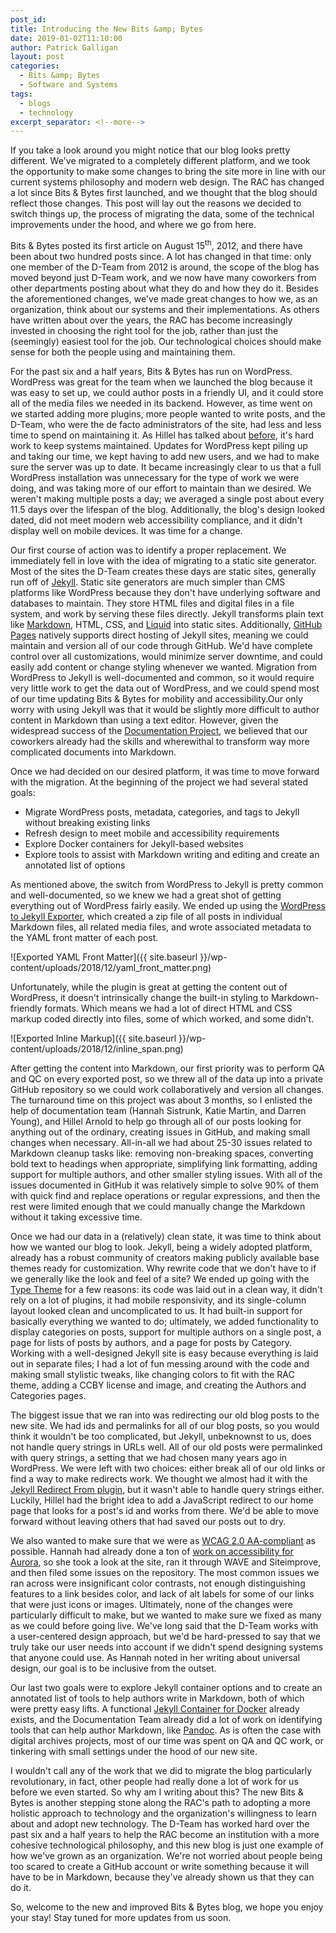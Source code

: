 ```yaml
---
post_id:
title: Introducing the New Bits &amp; Bytes
date: 2019-01-02T11:10:00
author: Patrick Galligan
layout: post
categories:
  - Bits &amp; Bytes
  - Software and Systems
tags:
  - blogs
  - technology
excerpt_separator: <!--more-->
---
```

If you take a look around you might notice that our blog looks pretty different. We've migrated to a completely different platform, and we took the opportunity to make some changes to bring the site more in line with our current systems philosophy and modern web design. The RAC has changed a lot since Bits &amp; Bytes first launched, and we thought that the blog should reflect those changes. This post will lay out the reasons we decided to switch things up, the process of migrating the data, some of the technical improvements under the hood, and where we go from here.<!--more-->

Bits &amp; Bytes posted its first article on August 15<sup>th</sup>, 2012, and there have been about two hundred posts since. A lot has changed in that time: only one member of the D-Team from 2012 is around, the scope of the blog has moved beyond just D-Team work, and we now have many coworkers from other departments posting about what they do and how they do it. Besides the aforementioned changes, we've made great changes to how we, as an organization, think about our systems and their implementations. As others have written about over the years, the RAC has become increasingly invested in choosing the right tool for the job, rather than just the (seemingly) easiest tool for the job. Our technological choices should make sense for both the people using and maintaining them.

For the past six and a half years, Bits &amp; Bytes has run on WordPress. WordPress was great for the team when we launched the blog because it was easy to set up, we could author posts in a friendly UI, and it could store all of the media files we needed in its backend. However, as time went on we started adding more plugins, more people wanted to write posts, and the D-Team, who were the de facto administrators of the site, had less and less time to spend on maintaining it. As Hillel has talked about [before](http://blog.rockarch.org/?p=1723), it's hard work to keep systems maintained. Updates for WordPress kept piling up and taking our time, we kept having to add new users, and we had to make sure the server was up to date. It became increasingly clear to us that a full WordPress installation was unnecessary for the type of work we were doing, and was taking more of our effort to maintain than we desired. We weren't making multiple posts a day; we averaged a single post about every 11.5 days over the lifespan of the blog. Additionally, the blog's design looked dated, did not meet modern web accessibility compliance, and it didn't display well on mobile devices. It was time for a change.

Our first course of action was to identify a proper replacement. We immediately fell in love with the idea of migrating to a static site generator. Most of the sites the D-Team creates these days are static sites, generally run off of [Jekyll](https://jekyllrb.com/). Static site generators are much simpler than CMS platforms like WordPress because they don't have underlying software and databases to maintain. They store HTML files and digital files in a file system, and work by serving these files directly. Jekyll transforms plain text like [Markdown](https://en.wikipedia.org/wiki/Markdown), HTML, CSS, and [Liquid](https://shopify.github.io/liquid/) into static sites. Additionally, [GitHub Pages](https://pages.github.com/) natively supports direct hosting of Jekyll sites, meaning we could maintain and version all of our code through GitHub. We'd have complete control over all customizations, would minimize server downtime, and could easily add content or change styling whenever we wanted. Migration from WordPress to Jekyll is well-documented and common, so it would require very little work to get the data out of WordPress, and we could spend most of our time updating Bits &amp; Bytes for mobility and accessibility.Our only worry with using Jekyll was that it would be slightly more difficult to author content in Markdown than using a text editor. However, given the widespread success of the [Documentation Project](http://blog.rockarch.org/?p=2032), we believed that our coworkers already had the skills and wherewithal to transform way more complicated documents into Markdown.

Once we had decided on our desired platform, it was time to move forward with the migration. At the beginning of the project we had several stated goals:

* Migrate WordPress posts, metadata, categories, and tags to Jekyll without breaking existing links
* Refresh design to meet mobile and accessibility requirements
* Explore Docker containers for Jekyll-based websites
* Explore tools to assist with Markdown writing and editing and create an annotated list of options

As mentioned above, the switch from WordPress to Jekyll is pretty common and well-documented, so we knew we had a great shot of getting everything out of WordPress fairly easily. We ended up using the [WordPress to Jekyll Exporter](https://github.com/benbalter/wordpress-to-jekyll-exporter), which created a zip file of all posts in individual Markdown files, all related media files, and wrote associated metadata to the YAML front matter of each post.

![Exported YAML Front Matter]({{ site.baseurl }}/wp-content/uploads/2018/12/yaml_front_matter.png)

Unfortunately, while the plugin is great at getting the content out of WordPress, it doesn't intrinsically change the built-in styling to Markdown-friendly formats. Which means we had a lot of direct HTML and CSS markup coded directly into files, some of which worked, and some didn't.

![Exported Inline Markup]({{ site.baseurl }}/wp-content/uploads/2018/12/inline_span.png)

After getting the content into Markdown, our first priority was to perform QA and QC on every exported post, so we threw all of the data up into a private GitHub repository so we could work collaboratively and version all changes. The turnaround time on this project was about 3 months, so I enlisted the help of documentation team (Hannah Sistrunk, Katie Martin, and Darren Young), and Hillel Arnold to help go through all of our posts looking for anything out of the ordinary, creating issues in GitHub, and making small changes when necessary. All-in-all we had about 25-30 issues related to Markdown cleanup tasks like: removing non-breaking spaces, converting bold text to headings when appropriate, simplifying link formatting, adding support for multiple authors, and other smaller styling issues. With all of the issues documented in GitHub it was relatively simple to solve 90% of them with quick find and replace operations or regular expressions, and then the rest were limited enough that we could manually change the Markdown without it taking excessive time.

Once we had our data in a (relatively) clean state, it was time to think about how we wanted our blog to look. Jekyll, being a widely adopted platform, already has a robust community of creators making publicly available base themes ready for customization. Why rewrite code that we don't have to if we generally like the look and feel of a site? We ended up going with the [Type Theme](https://github.com/rohanchandra/type-theme) for a few reasons: its code was laid out in a clean way, it didn't rely on a lot of plugins, it had mobile responsivity, and its single-column layout looked clean and uncomplicated to us. It had built-in support for basically everything we wanted to do; ultimately, we added functionality to display categories on posts, support for multiple authors on a single post, a page for lists of posts by authors, and a page for posts by Category. Working with a well-designed Jekyll site is easy because everything is laid out in separate files; I had a lot of fun messing around with the code and making small stylistic tweaks, like changing colors to fit with the RAC theme, adding a CCBY license and image, and creating the Authors and Categories pages.

The biggest issue that we ran into was redirecting our old blog posts to the new site. We had ids and permalinks for all of our blog posts, so you would think it wouldn't be too complicated, but Jekyll, unbeknownst to us, does not handle query strings in URLs well. All of our old posts were permalinked with query strings, a setting that we had chosen many years ago in WordPress. We were left with two choices: either break all of our old links or find a way to make redirects work. We thought we almost had it with the [Jekyll Redirect From plugin](https://github.com/jekyll/jekyll-redirect-from), but it wasn't able to handle query strings either. Luckily, Hillel had the bright idea to add a JavaScript redirect to our home page that looks for a post's id and works from there. We'd be able to move forward without leaving others that had saved our posts out to dry.

We also wanted to make sure that we were as [WCAG 2.0 AA-compliant](https://www.w3.org/WAI/standards-guidelines/wcag/) as possible. Hannah had already done a ton of [work on accessibility for Aurora](http://blog.rockarch.org/?p=2101), so she took a look at the site, ran it through WAVE and Siteimprove, and then filed some issues on the repository. The most common issues we ran across were insignificant color contrasts, not enough distinguishing features to a link besides color, and lack of alt labels for some of our links that were just icons or images. Ultimately, none of the changes were particularly difficult to make, but we wanted to make sure we fixed as many as we could before going live. We've long said that the D-Team works with a user-centered design approach, but we'd be hard-pressed to say that we truly take our user needs into account if we didn't spend designing systems that anyone could use. As Hannah noted in her writing about universal design, our goal is to be inclusive from the outset.

Our last two goals were to explore Jekyll container options and to create an annotated list of tools to help authors write in Markdown, both of which were pretty easy lifts. A functional [Jekyll Container for Docker](https://github.com/envygeeks/jekyll-docker/blob/master/README.md) already exists, and the Documentation Team already did a lot of work on identifying tools that can help author Markdown, like [Pandoc](https://pandoc.org/). As is often the case with digital archives projects, most of our time was spent on QA and QC work, or tinkering with small settings under the hood of our new site.

I wouldn't call any of the work that we did to migrate the blog particularly revolutionary, in fact, other people had really done a lot of work for us before we even started. So why am I writing about this? The new Bits &amp; Bytes is another stepping stone along the RAC's path to adopting a more holistic approach to technology and the organization's willingness to learn about and adopt new technology. The D-Team has worked hard over the past six and a half years to help the RAC become an institution with a more cohesive technological philosophy, and this new blog is just one example of how we've grown as an organization. We're not worried about people being too scared to create a GitHub account or write something because it will have to be in Markdown, because they've already shown us that they can do it.

So, welcome to the new and improved Bits &amp; Bytes blog, we hope you enjoy your stay! Stay tuned for more updates from us soon.
